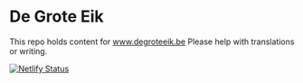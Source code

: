 # De Grote Eik
This repo holds content for www.degroteeik.be
Please help with translations or writing.

[![Netlify Status](https://api.netlify.com/api/v1/badges/e17bfe5c-ee94-4c52-a9e9-f73049893805/deploy-status)](https://app.netlify.com/sites/degroteeik/deploys)
